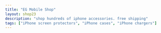 ```yaml
---
title: "EG Mobile Shop"
layout: shop23
description: "shop hundreds of iphone accessories. free shipping"
tags: ["iPhone screen protectors", "iPhone cases", "iPhone chargers"]
---
```

